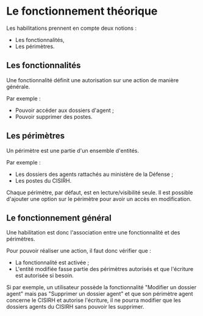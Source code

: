 # Le fonctionnement théorique

Les habilitations prennent en compte deux notions :

* Les fonctionnalités,
* Les périmètres.


## Les fonctionnalités

Une fonctionnalité définit une autorisation sur une action de manière générale.

Par exemple :

* Pouvoir accéder aux dossiers d'agent ;
* Pouvoir supprimer des postes.


## Les périmètres

Un périmètre est une partie d'un ensemble d'entités.

Par exemple :

* Les dossiers des agents rattachés au ministère de la Défense ;
* Les postes du CISIRH.

Chaque périmètre, par défaut, est en lecture/visibilité seule. Il est possible d'ajouter une option sur le périmètre pour avoir un accès en modification.


## Le fonctionnement général

Une habilitation est donc l'association entre une fonctionnalité et des périmètres.

Pour pouvoir réaliser une action, il faut donc vérifier que :

* La fonctionnalité est activée ;
* L'entité modifiée fasse partie des périmètres autorisés et que l'écriture est autorisée si besoin.

Si par exemple, un utilisateur possède la fonctionnalité "Modifier un dossier agent" mais pas "Supprimer un dossier agent" et que son périmètre agent concerne le CISIRH et autorise l'écriture, il ne pourra modifier que les dossiers agents du CISIRH sans pouvoir les supprimer.

